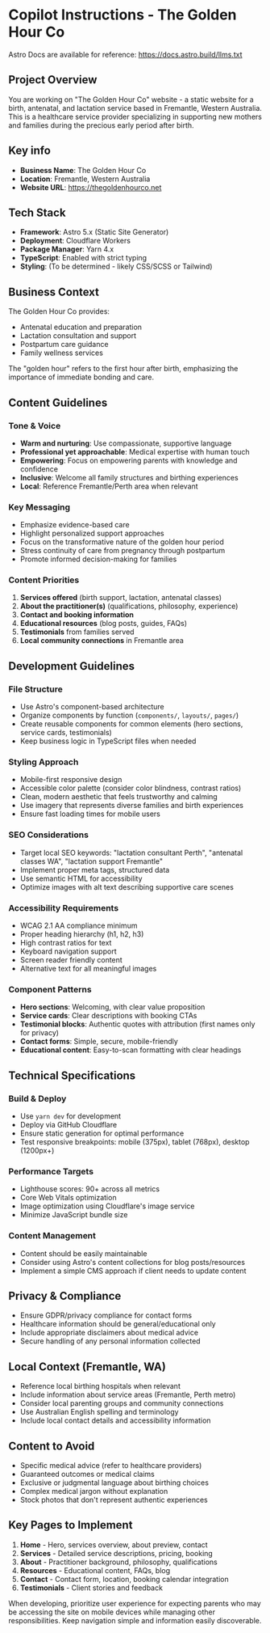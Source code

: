 # Copilot Instructions - The Golden Hour Co

Astro Docs are available for reference: https://docs.astro.build/llms.txt

## Project Overview
You are working on "The Golden Hour Co" website - a static website for a birth, antenatal, and lactation service based in Fremantle, Western Australia. This is a healthcare service provider specializing in supporting new mothers and families during the precious early period after birth.

## Key info
- **Business Name**: The Golden Hour Co
- **Location**: Fremantle, Western Australia
- **Website URL**: https://thegoldenhourco.net

## Tech Stack
- **Framework**: Astro 5.x (Static Site Generator)
- **Deployment**: Cloudflare Workers
- **Package Manager**: Yarn 4.x
- **TypeScript**: Enabled with strict typing
- **Styling**: (To be determined - likely CSS/SCSS or Tailwind)

## Business Context
The Golden Hour Co provides:
- Antenatal education and preparation
- Lactation consultation and support
- Postpartum care guidance
- Family wellness services

The "golden hour" refers to the first hour after birth, emphasizing the importance of immediate bonding and care.

## Content Guidelines

### Tone & Voice
- **Warm and nurturing**: Use compassionate, supportive language
- **Professional yet approachable**: Medical expertise with human touch
- **Empowering**: Focus on empowering parents with knowledge and confidence
- **Inclusive**: Welcome all family structures and birthing experiences
- **Local**: Reference Fremantle/Perth area when relevant

### Key Messaging
- Emphasize evidence-based care
- Highlight personalized support approaches
- Focus on the transformative nature of the golden hour period
- Stress continuity of care from pregnancy through postpartum
- Promote informed decision-making for families

### Content Priorities
1. **Services offered** (birth support, lactation, antenatal classes)
2. **About the practitioner(s)** (qualifications, philosophy, experience)
3. **Contact and booking information**
4. **Educational resources** (blog posts, guides, FAQs)
5. **Testimonials** from families served
6. **Local community connections** in Fremantle area

## Development Guidelines

### File Structure
- Use Astro's component-based architecture
- Organize components by function (`components/`, `layouts/`, `pages/`)
- Create reusable components for common elements (hero sections, service cards, testimonials)
- Keep business logic in TypeScript files when needed

### Styling Approach
- Mobile-first responsive design
- Accessible color palette (consider color blindness, contrast ratios)
- Clean, modern aesthetic that feels trustworthy and calming
- Use imagery that represents diverse families and birth experiences
- Ensure fast loading times for mobile users

### SEO Considerations
- Target local SEO keywords: "lactation consultant Perth", "antenatal classes WA", "lactation support Fremantle"
- Implement proper meta tags, structured data
- Use semantic HTML for accessibility
- Optimize images with alt text describing supportive care scenes

### Accessibility Requirements
- WCAG 2.1 AA compliance minimum
- Proper heading hierarchy (h1, h2, h3)
- High contrast ratios for text
- Keyboard navigation support
- Screen reader friendly content
- Alternative text for all meaningful images

### Component Patterns
- **Hero sections**: Welcoming, with clear value proposition
- **Service cards**: Clear descriptions with booking CTAs
- **Testimonial blocks**: Authentic quotes with attribution (first names only for privacy)
- **Contact forms**: Simple, secure, mobile-friendly
- **Educational content**: Easy-to-scan formatting with clear headings

## Technical Specifications

### Build & Deploy
- Use `yarn dev` for development
- Deploy via GitHub Cloudflare
- Ensure static generation for optimal performance
- Test responsive breakpoints: mobile (375px), tablet (768px), desktop (1200px+)

### Performance Targets
- Lighthouse scores: 90+ across all metrics
- Core Web Vitals optimization
- Image optimization using Cloudflare's image service
- Minimize JavaScript bundle size

### Content Management
- Content should be easily maintainable
- Consider using Astro's content collections for blog posts/resources
- Implement a simple CMS approach if client needs to update content

## Privacy & Compliance
- Ensure GDPR/privacy compliance for contact forms
- Healthcare information should be general/educational only
- Include appropriate disclaimers about medical advice
- Secure handling of any personal information collected

## Local Context (Fremantle, WA)
- Reference local birthing hospitals when relevant
- Include information about service areas (Fremantle, Perth metro)
- Consider local parenting groups and community connections
- Use Australian English spelling and terminology
- Include local contact details and accessibility information

## Content to Avoid
- Specific medical advice (refer to healthcare providers)
- Guaranteed outcomes or medical claims
- Exclusive or judgmental language about birthing choices
- Complex medical jargon without explanation
- Stock photos that don't represent authentic experiences

## Key Pages to Implement
1. **Home** - Hero, services overview, about preview, contact
2. **Services** - Detailed service descriptions, pricing, booking
3. **About** - Practitioner background, philosophy, qualifications
4. **Resources** - Educational content, FAQs, blog
5. **Contact** - Contact form, location, booking calendar integration
6. **Testimonials** - Client stories and feedback

When developing, prioritize user experience for expecting parents who may be accessing the site on mobile devices while managing other responsibilities. Keep navigation simple and information easily discoverable.